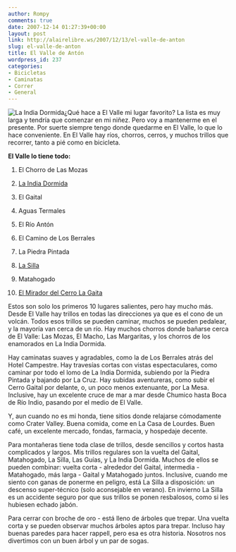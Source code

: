 ```yaml
---
author: Rompy
comments: true
date: 2007-12-14 01:27:39+00:00
layout: post
link: http://alairelibre.ws/2007/12/13/el-valle-de-anton
slug: el-valle-de-anton
title: El Valle de Antón
wordpress_id: 237
categories:
- Bicicletas
- Caminatas
- Correr
- General
---
```


![La India Dormida](http://alairelibre.ws/gallery/d/4951-2/PB060479.jpg)¿Qué hace a El Valle mi lugar favorito? La lista es muy larga y tendría que comenzar en mi niñez. Pero voy a mantenerme en el presente. Por suerte siempre tengo donde quedarme en El Valle, lo que lo hace conveniente. En El Valle hay ríos, chorros, cerros, y muchos trillos que recorrer, tanto a pié como en bicicleta.

**El Valle lo tiene todo:**




    
  1. El Chorro de Las Mozas

    
  2. [La India Dormida](http://alairelibre.ws/2004/09/27/corrida-por-la-india-dormida)

    
  3. El Gaital

    
  4. Aguas Termales

    
  5. El Río Antón

    
  6. El Camino de Los Berrales

    
  7. La Piedra Pintada

    
  8. [La Silla](http://alairelibre.ws/2011/07/25/la-silla-el-roble-y-el-macano)

    
  9. Matahogado

    
  10. [El Mirador del Cerro La Gaita](http://alairelibre.ws/2006/05/30/cerro-la-gaita)



Estos son solo los primeros 10 lugares salientes, pero hay mucho más. Desde El Valle hay trillos en todas las direcciones ya que es el cono de un volcán. Todos esos trillos se pueden caminar, muchos se pueden pedalear, y la mayoría van cerca de un río. Hay muchos chorros donde bañarse cerca de El Valle: Las Mozas, El Macho, Las Margaritas, y los chorros de los enamorados en La India Dormida.

Hay caminatas suaves y agradables, como la de Los Berrales atrás del Hotel Campestre. Hay travesías cortas con vistas espectaculares, como caminar por todo el lomo de La India Dormida, subiendo por la Piedra Pintada y bajando por La Cruz. Hay subidas aventureras, como subir el Cerro Gaital por delante, o, un poco menos extenuante, por La Mesa. Inclusive, hay un excelente cruce de mar a mar desde Chumico hasta Boca de Río Indio, pasando por el medio de El Valle.

Y, aun cuando no es mi honda, tiene sitios donde relajarse cómodamente como Crater Valley. Buena comida, come en La Casa de Lourdes. Buen café, un excelente mercado, fondas, farmacia, y hospedaje decente.

Para montañeras tiene toda clase de trillos, desde sencillos y cortos hasta complicados y largos. Mis trillos regulares son la vuelta del Gaital, Matahogado, La Silla, Las Guías, y La India Dormida. Muchos de ellos se pueden combinar: vuelta corta - alrededor del Gaital, intermedia - Matahogado, más larga - Gaital y Matahogado juntos. Inclusive, cuando me siento con ganas de ponerme en peligro, está La Silla a disposición: un descenso super-técnico (solo aconsejable en verano). En invierno La Silla es un accidente seguro por que sus trillos se ponen resbalosos, como si les hubiesen echado jabón.

Para cerrar con broche de oro - está lleno de árboles que trepar. Una vuelta corta y se pueden observar muchos árboles aptos para trepar. Incluso hay buenas paredes para hacer rappell, pero esa es otra historia. Nosotros nos divertimos con un buen árbol y un par de sogas.
